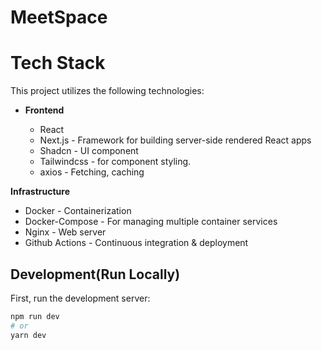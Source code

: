 # MeetSpace

# Tech Stack

This project utilizes the following technologies:

- **Frontend**

  - React
  - Next.js - Framework for building server-side rendered React apps
  - Shadcn - UI component
  - Tailwindcss - for component styling.
  - axios - Fetching, caching

**Infrastructure**

- Docker - Containerization
- Docker-Compose - For managing multiple container services
- Nginx - Web server
- Github Actions - Continuous integration & deployment

## Development(Run Locally)

First, run the development server:

```bash
npm run dev
# or
yarn dev
```
